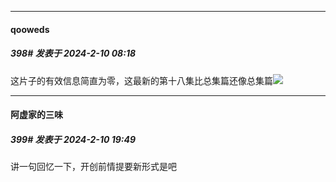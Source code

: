 
*****

####  qooweds  
##### 398#       发表于 2024-2-10 08:18

这片子的有效信息简直为零，这最新的第十八集比总集篇还像总集篇<img src="https://static.saraba1st.com/image/smiley/face2017/003.png" referrerpolicy="no-referrer">


*****

####  阿虚家的三味  
##### 399#       发表于 2024-2-10 19:49

讲一句回忆一下，开创前情提要新形式是吧

